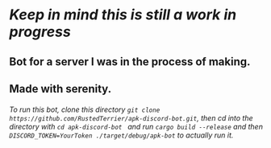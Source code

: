 # *Keep in mind this is still a work in progress*

## Bot for a server I was in the process of making.

## Made with serenity.

###### To run this bot, clone this directory ```git clone https://github.com/RustedTerrier/apk-discord-bot.git```, then cd into the directory with ```cd apk-discord-bot ``` and run ```cargo build --release``` and then ```DISCORD_TOKEN=YourToken ./target/debug/apk-bot``` to actually run it.
